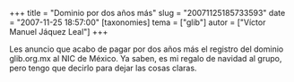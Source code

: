 +++
title = "Dominio por dos años más"
slug = "20071125185733593"
date = "2007-11-25 18:57:00"
[taxonomies]
tema = ["glib"]
autor = ["Víctor Manuel Jáquez Leal"]
+++

Les anuncio que acabo de pagar por dos años más el registro del dominio
glib.org.mx al NIC de México. Ya saben, es mi regalo de navidad al
grupo, pero tengo que decirlo para dejar las cosas claras.

